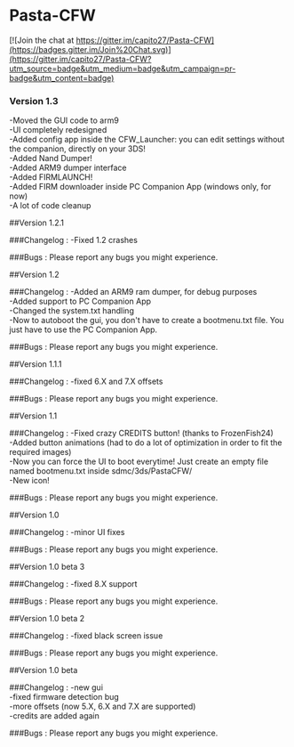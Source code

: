 # Pasta-CFW

[![Join the chat at https://gitter.im/capito27/Pasta-CFW](https://badges.gitter.im/Join%20Chat.svg)](https://gitter.im/capito27/Pasta-CFW?utm_source=badge&utm_medium=badge&utm_campaign=pr-badge&utm_content=badge)

### Version 1.3

-Moved the GUI code to arm9<br />
-UI completely redesigned<br />
-Added config app inside the CFW_Launcher: you can edit settings without the companion, directly on your 3DS!<br />
-Added Nand Dumper!<br />
-Added ARM9 dumper interface<br />
-Added FIRMLAUNCH!<br />
-Added FIRM downloader inside PC Companion App (windows only, for now)<br />
-A lot of code cleanup<br />

##Version 1.2.1

###Changelog :
-Fixed 1.2 crashes

###Bugs :
Please report any bugs you might experience.

##Version 1.2

###Changelog :
-Added an ARM9 ram dumper, for debug purposes<br />
-Added support to PC Companion App<br />
-Changed the system.txt handling<br />
-Now to autoboot the gui, you don't have to create a bootmenu.txt file. You just have to use the PC Companion App.

###Bugs :
Please report any bugs you might experience.

##Version 1.1.1

###Changelog :
-fixed 6.X and 7.X offsets

###Bugs :
Please report any bugs you might experience.

##Version 1.1

###Changelog :
-Fixed crazy CREDITS button! (thanks to FrozenFish24)<br />
-Added button animations (had to do a lot of optimization in order to fit the required images)<br />
-Now you can force the UI to boot everytime! Just create an empty file named bootmenu.txt inside sdmc/3ds/PastaCFW/<br />
-New icon!

###Bugs :
Please report any bugs you might experience.

##Version 1.0

###Changelog :
-minor UI fixes

###Bugs :
Please report any bugs you might experience.

##Version 1.0 beta 3

###Changelog :
-fixed 8.X support

###Bugs :
Please report any bugs you might experience.

##Version 1.0 beta 2

###Changelog :
-fixed black screen issue

###Bugs :
Please report any bugs you might experience.

##Version 1.0 beta

###Changelog :
-new gui<br />
-fixed firmware detection bug<br />
-more offsets (now 5.X, 6.X and 7.X are supported)<br />
-credits are added again

###Bugs :
Please report any bugs you might experience.
